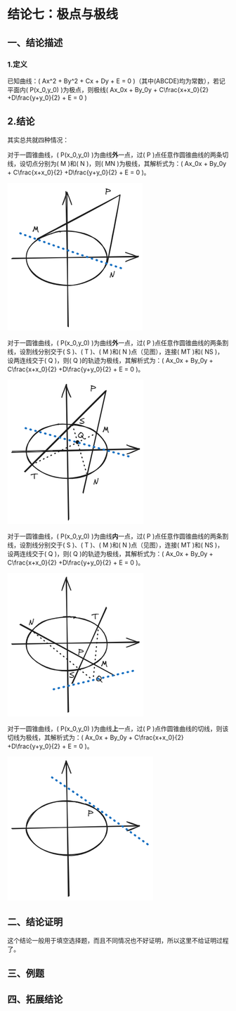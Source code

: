 # 结论七：极点与极线

## 一、结论描述

### 1.定义

已知曲线：\( Ax^2 + By^2 + Cx + Dy + E = 0 \)（其中\(ABCDE\)均为常数），若记平面内\( P(x_0,y_0) \)为极点，则极线\( Ax_0x + By_0y + C\frac{x+x_0}{2} +D\frac{y+y_0}{2} + E  = 0 \)

## 2.结论

其实总共就四种情况：

对于一圆锥曲线，\( P(x_0,y_0) \)为曲线**外**一点，过\( P \)点任意作圆锥曲线的两条切线，设切点分别为\( M \)和\( N \)，则\( MN \)为极线，其解析式为：\( Ax_0x + By_0y + C\frac{x+x_0}{2} +D\frac{y+y_0}{2} + E  = 0 \)。

![7_1](img/7_1.png)

对于一圆锥曲线，\( P(x_0,y_0) \)为曲线**外**一点，过\( P \)点任意作圆锥曲线的两条割线，设割线分别交于\( S \)、\( T \)、\( M \)和\( N \)点（见图），连接\( MT \)和\( NS \)，设两连线交于\( Q \)，则\( Q \)的轨迹为极线，其解析式为：\( Ax_0x + By_0y + C\frac{x+x_0}{2} +D\frac{y+y_0}{2} + E  = 0 \)。

![7_2](img/7_2.png)

对于一圆锥曲线，\( P(x_0,y_0) \)为曲线**内**一点，过\( P \)点任意作圆锥曲线的两条割线，设割线分别交于\( S \)、\( T \)、\( M \)和\( N \)点（见图），连接\( MT \)和\( NS \)，设两连线交于\( Q \)，则\( Q \)的轨迹为极线，其解析式为：\( Ax_0x + By_0y + C\frac{x+x_0}{2} +D\frac{y+y_0}{2} + E  = 0 \)。

![7_3](img/7_3.png)

对于一圆锥曲线，\( P(x_0,y_0) \)为曲线**上**一点，过\( P \)点作圆锥曲线的切线，则该切线为极线，其解析式为：\( Ax_0x + By_0y + C\frac{x+x_0}{2} +D\frac{y+y_0}{2} + E  = 0 \)。

![7_4](img/7_4.png)

## 二、结论证明

这个结论一般用于填空选择题，而且不同情况也不好证明，所以这里不给证明过程了。

## 三、例题

## 四、拓展结论